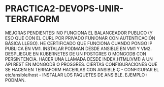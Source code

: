# PRACTICA2-DEVOPS-UNIR-TERRAFORM
MEJORAS PENDIENTES:
NO FUNCIONA EL BALANCEADOR PUBLICO (Y ESO QUE CON EL CURL POR PRIVADO FUNIONAR CON AUTENTICACIÓN BÁSICA LLEGO). HE CERTIFICADO QUE FUNCIONA CUANDO PONGO IP PUBLICA EN VM1.
INSTALAR PODMAN DESDE ANSIBLE EN VM1 Y VM2.
DESPLIEGUE EN KUBERNETES DE UN POSTGRES O MONGODB CON PERSINTENCIA.
HACER UNA LLAMADA DESDE INDEX.HTML(VM1) A UN API REST EN MONGODB O PROSGRES.
CIERTAS CONFIGURACIONES QUE SE HACEN EN TERRAFORM HACERLAS CON ANSIBLE:Ç
        - CONFIGURAR EL etc/ansible/host
        - INSTALAR LOS PAQUETES DE ANSIBLE. EJEMPLO : PODMAN.
        
